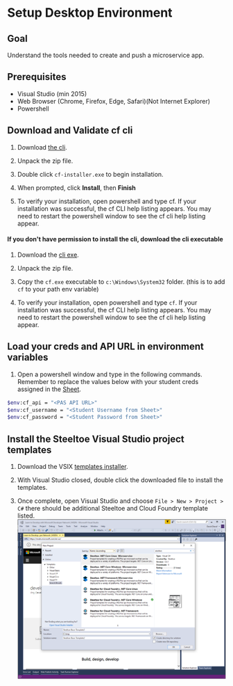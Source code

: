 # Setup Desktop Environment

## Goal

Understand the tools needed to create and push a microservice app.

## Prerequisites

- Visual Studio (min 2015)
- Web Browser (Chrome, Firefox, Edge, Safari)(Not Internet Explorer)
- Powershell

## Download and Validate cf cli

1. Download [the cli](https://cli.run.pivotal.io/stable?release=windows64&source=github).

1. Unpack the zip file.

1. Double click `cf-installer.exe` to begin installation.

1. When prompted, click **Install**, then **Finish**

1. To verify your installation, open powershell and type cf. If your installation was successful, the cf CLI help listing appears. You may need to restart the powershell window to see the cf cli help listing appear.

#### If you don't have permission to install the cli, download the cli executable

1. Download the [cli exe](https://packages.cloudfoundry.org/stable?release=windows64-exe&source=github).

1. Unpack the zip file.

1. Copy the `cf.exe` executable to `c:\Windows\System32` folder. (this is to add `cf` to your path env variable)

1. To verify your installation, open powershell and type `cf`. If your installation was successful, the cf CLI help listing appears. You may need to restart the powershell window to see the cf cli help listing appear.

## Load your creds and API URL in environment variables

1. Open a powershell window and type in the following commands. Remember to replace the values below with your student creds assigned in the [Sheet](/intro-creds).

  ```bash
  $env:cf_api = "<PAS API URL>"
  $env:cf_username = "<Student Username from Sheet>"
  $env:cf_password = "<Student Password from Sheet>"
  ```

## Install the Steeltoe Visual Studio project templates

1. Download the VSIX [templates installer](https://github.com/SteeltoeOSS/Tooling/releases/download/templates-0.0.1/App-Templates-VSIX.vsix).

1. With Visual Studio closed, double click the downloaded file to install the templates.

1. Once complete, open Visual Studio and choose `File > New > Project > C#` there should be additional Steeltoe and Cloud Foundry template listed.
  ![VS Steeltoe Templates](a_visual-studio-templates.PNG)